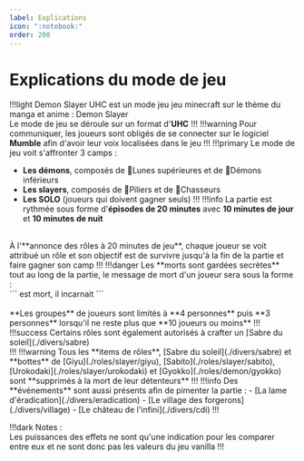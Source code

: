 ```yaml
---
label: Explications
icon: ":notebook:"
order: 200
---
```


# Explications du mode de jeu
!!!light
Demon Slayer UHC est un mode jeu jeu minecraft sur le thème du manga et anime : Demon Slayer <br>
Le mode de jeu se déroule sur un format d'**UHC**
!!!
!!!warning
Pour communiquer, les joueurs sont obligés de se connecter sur le logiciel **Mumble** afin d'avoir leur voix localisées dans le jeu
!!!
!!!primary
Le mode de jeu voit s'affronter 3 camps :
- **Les démons**, composés de :large_orange_diamond:Lunes supérieures et de :small_orange_diamond:Démons inférieurs
- **Les slayers**, composés de :large_blue_diamond:Piliers et de :small_blue_diamond:Chasseurs
- **Les SOLO** (joueurs qui doivent gagner seuls)
!!!
!!!info
La partie  est rythmée sous forme d'**épisodes de 20 minutes** avec **10 minutes de jour** et **10 minutes de nuit** <br>
<br>
À l'**annonce des rôles à 20 minutes de jeu**, chaque joueur se voit attribué un rôle et son objectif est de survivre jusqu'à la fin de la partie et faire gagner son camp
!!!
!!!danger
Les **morts sont gardées secrètes** tout au long de la partie, le message de mort d'un joueur sera sous la forme : <br>
```<nom du joueur> est mort, il incarnait <nom du rôle>``` <br>
<br>
**Les groupes** de joueurs sont limités à **4 personnes** puis **3 personnes** lorsqu'il ne reste plus que **10 joueurs ou moins**
!!!
!!!success
Certains rôles sont également autorisés à crafter un [Sabre du soleil](./divers/sabre) <br>
!!!
!!!warning
Tous les **items de rôles**, [Sabre du soleil](./divers/sabre) et **bottes** de [Giyu](./roles/slayer/giyu), [Sabito](./roles/slayer/sabito), [Urokodaki](./roles/slayer/urokodaki) et [Gyokko](./roles/demon/gyokko) sont **supprimés à la mort de leur détenteurs**
!!!
!!!info
Des **événements** sont aussi présents afin de pimenter la partie :
- [La lame d'éradication](./divers/eradication)
- [Le village des forgerons](./divers/village)
- [Le château de l'infini](./divers/cdi)
!!!





!!!dark
Notes : <br>
Les puissances des effets ne sont qu'une indication pour les comparer entre eux et ne sont donc pas les valeurs du jeu vanilla
!!!

